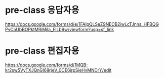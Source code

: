 pre-class 응답자용
===
https://docs.google.com/forms/d/e/1FAIpQLSeZ9NECB2iwLcTJnns_HFBQGPvCaUbBOPktMRiMjIa_FlLb9w/viewform?usp=sf_link


pre-class 편집자용
===
https://docs.google.com/forms/d/1MQB-kr2sw5VyTXJQnGI68rjeV_0CE6jrpSjeHvMNDrY/edit
